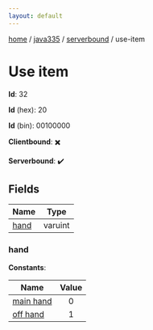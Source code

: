 ```yaml
---
layout: default
---
```


[home](/)  /  [java335](/protocol/java335)  /  [serverbound](/protocol/java335/serverbound)  /  use-item

# Use item

**Id**: 32

**Id** (hex): 20

**Id** (bin): 00100000

**Clientbound**: ✖️

**Serverbound**: ✔️

## Fields

Name | Type
---|---
[hand](#hand) | varuint

### hand

**Constants**:

Name | Value
---|:---:
[main hand](hand_main-hand) | 0
[off hand](hand_off-hand) | 1
